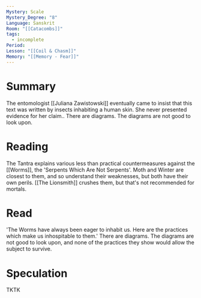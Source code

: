 ```yaml
---
Mystery: Scale
Mystery_Degree: "8"
Language: Sanskrit
Room: "[[Catacombs]]"
tags:
  - incomplete
Period: 
Lesson: "[[Coil & Chasm]]"
Memory: "[[Memory - Fear]]"
---
```

# Summary
The entomologist [[Juliana Zawistowski]] eventually came to insist that this text was written by insects inhabiting a human skin. She never presented evidence for her claim.. There are diagrams. The diagrams are not good to look upon.
# Reading
The Tantra explains various less than practical countermeasures against the [[Worms]], the 'Serpents Which Are Not Serpents'. Moth and Winter are closest to them, and so understand their weaknesses, but both have their own perils. [[The Lionsmith]] crushes them, but that's not recommended for mortals.
# Read
'The Worms have always been eager to inhabit us. Here are the practices which make us inhospitable to them.' There are diagrams. The diagrams are not good to look upon, and none of the practices they show would allow the subject to survive.
# Speculation
TKTK